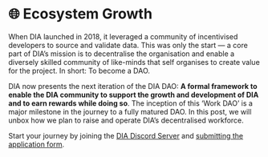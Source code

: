 # 🌐 Ecosystem Growth

When DIA launched in 2018, it leveraged a community of incentivised developers to source and validate data. This was only the start — a core part of DIA’s mission is to decentralise the organisation and enable a diversely skilled community of like-minds that self organises to create value for the project. In short: To become a DAO.

DIA now presents the next iteration of the DIA DAO: **A formal framework to enable the DIA community to support the growth and development of DIA and to earn rewards while doing so**. The inception of this ‘Work DAO’ is a major milestone in the journey to a fully matured DAO. In this post, we will unbox how we plan to raise and operate DIA’s decentralised workforce.

Start your journey by joining the [DIA Discord Server](https://discord.gg/zFmXtPFgQj) and [submitting the application form](https://forms.gle/j8X2JsuZou8p45zHA).
